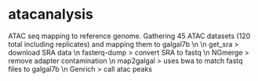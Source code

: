 # atacanalysis
ATAC seq mapping to reference genome. Gathering 45 ATAC datasets (120 total including replicates) and mapping them to galgal7b \n
\n
get_sra > download SRA data \n
fasterq-dump > convert SRA to fastq \n
NGmerge > remove adapter contamination \n
map2galgal > uses bwa to match fastq files to galgal7b \n
Genrich > call atac peaks
